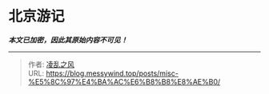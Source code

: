 # 北京游记

_**本文已加密，因此其原始内容不可见！**_

---

> 作者: [凌乱之风](https://github.com/messywind)  
> URL: https://blog.messywind.top/posts/misc-%E5%8C%97%E4%BA%AC%E6%B8%B8%E8%AE%B0/  

